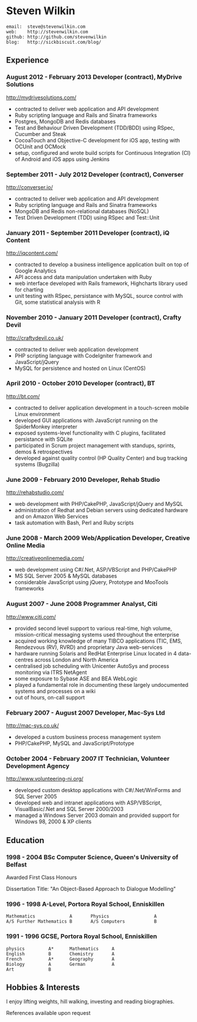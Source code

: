 # Steven Wilkin

	email:  steve@stevenwilkin.com
	web:    http://stevenwilkin.com
	github: http://github.com/stevenwilkin
	blog:   http://sickbiscuit.com/blog/

## Experience

### August 2012 - February 2013	Developer (contract), MyDrive Solutions
<http://mydrivesolutions.com/>

* contracted to deliver web application and API development
* Ruby scripting language and Rails and Sinatra frameworks
* Postgres, MongoDB and Redis databases
* Test and Behaviour Driven Development (TDD/BDD) using RSpec, Cucumber and Steak
* CocoaTouch and Objective-C development for iOS app, testing with OCUnit and OCMock
* setup, configured and wrote build scripts for Continuous Integration (CI) of Android and iOS apps using Jenkins


### September 2011 - July 2012	Developer (contract), Converser
<http://converser.io/>

* contracted to deliver web application and API development
* Ruby scripting language and Rails and Sinatra frameworks
* MongoDB and Redis non-relational databases (NoSQL)
* Test Driven Development (TDD) using RSpec and Test::Unit


### January 2011 - September 2011	Developer (contract), iQ Content
<http://iqcontent.com/>

* contracted to develop a business intelligence application built on top of Google Analytics
* API access and data manipulation undertaken with Ruby
* web interface developed with Rails framework, Highcharts library used for charting
* unit testing with RSpec, persistance with MySQL, source control with Git, some statistical analysis with R


### November 2010 - January 2011	Developer (contract), Crafty Devil
<http://craftydevil.co.uk/>

* contracted to deliver web application development
* PHP scripting language with CodeIgniter framework and JavaScript/jQuery 
* MySQL for persistence and hosted on Linux (CentOS)


### April 2010 - October 2010	Developer (contract), BT
<http://bt.com/>


* contracted to deliver application development in a touch-screen mobile Linux environment
* developed GUI applications with JavaScript running on the SpiderMonkey interpreter
* exposed systems-level functionality with C plugins, facilitated persistance with SQLite
* participated in Scrum project management with standups, sprints, demos & retrospectives
* developed against quality control (HP Quality Center) and bug tracking systems (Bugzilla)


### June 2009 - February 2010	Developer, Rehab Studio
<http://rehabstudio.com/>


* web development with PHP/CakePHP, JavaScript/jQuery and MySQL
* administration of Redhat and Debian servers using dedicated hardware and on Amazon Web Services
* task automation with Bash, Perl and Ruby scripts


### June 2008 - March 2009	Web/Application Developer, Creative Online Media
<http://creativeonlinemedia.com/>


* web development using C#/.Net, ASP/VBScript and PHP/CakePHP
* MS SQL Server 2005 & MySQL databases
* considerable JavaScript using jQuery, Prototype and MooTools frameworks


### August 2007 - June 2008	Programmer Analyst, Citi
<http://www.citi.com/>


* provided second level support to various real-time, high volume, mission-critical messaging systems used throughout the enterprise
* acquired working knowledge of many TIBCO applications (TIC, EMS, Rendezvous (RV), RVRD) and proprietary Java web-services
* hardware running Solaris and RedHat Enterprise Linux located in 4 data-centres across London and North America
* centralised job scheduling with Unicenter AutoSys and process monitoring via ITRS NetAgent
* some exposure to Sybase ASE and BEA WebLogic
* played a fundamental role in documenting these largely undocumented systems and processes on a wiki
* out of hours, on-call support


### February 2007 - August 2007	Developer, Mac-Sys Ltd
<http://mac-sys.co.uk/>


* developed a custom business process management system
* PHP/CakePHP, MySQL and JavaScript/Prototype


### October 2004 - February 2007	IT Technician, Volunteer Development Agency
<http://www.volunteering-ni.org/>


* developed custom desktop applications with C#/.Net/WinForms and SQL Server 2005
* developed web and intranet applications with ASP/VBScript, VisualBasic/.Net and SQL Server 2000/2003
* managed a Windows Server 2003 domain and provided support for Windows 98, 2000 & XP clients


## Education


### 1998 - 2004 BSc Computer Science, Queen's University of Belfast

Awarded First Class Honours

Dissertation Title: "An Object-Based Approach to Dialogue Modelling"


### 1996 - 1998 A-Level, Portora Royal School, Enniskillen


	Mathematics				A		Physics					A
	A/S Further Mathematics	B		A/S Computers			B

### 1991 - 1996 GCSE, Portora Royal School, Enniskillen

	physics			A*		Mathematics		A
	English			B 		Chemistry		A
	French			A*		Geography		A
	Biology			A		German			A
	Art				B


## Hobbies & Interests

I enjoy lifting weights, hill walking, investing and reading biographies.

References available upon request
